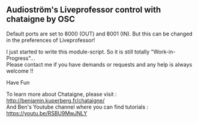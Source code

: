 ## Audioström's Liveprofessor control with chataigne by OSC
Default ports are set to  8000 (OUT) and 8001 (IN). But this can be changed in the preferences of Liveprofessor!

I just started to write this module-script. So it is still totally "Work-in-Progress"...   
Please contact me if you have demands or requests and any help is always welcome !!

Have Fun

To learn more about Chataigne, please visit : http://benjamin.kuperberg.fr/chataigne/    
And Ben's Youtube channel where you can find tutorials : https://youtu.be/RSBU9MwJNLY
